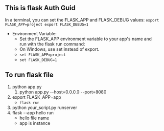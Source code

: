 This is flask Auth Guid 
---

In a terminal, you can set the FLASK_APP and FLASK_DEBUG values:
`export FLASK_APP=project
export FLASK_DEBUG=1
`
- Environment Variable:
    - Set the FLASK_APP environment variable to your app's name and run with the flask run command:
    - On Windows, use set instead of export.
    - `set FLASK_APP=project`
    - `set FLASK_DEBUG=1`

To run flask file
---
1. python app.py
    1. python app.py --host=0.0.0.0 --port=8080
2. export FLASK_APP=app
    - `flask run`
3. python your_script.py runserver
4. flask --app hello run
    - hello file name
    - app is instance
 